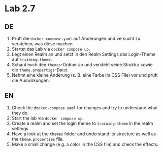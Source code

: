 # Lab 2.7

## DE

1) Prüft die `docker-compose.yaml` auf Änderungen und versucht zu verstehen, was diese machen.
2) Startet das Lab via `docker compose up`.
3) Legt einen Realm an und setzt in den Realm Settings das Login-Theme auf `training-theme`.
4) Schaut euch den `themes`-Ordner an und versteht seine Struktur sowie die `theme.properties`-Datei.
5) Nehmt eine kleine Änderung (z. B. eine Farbe im CSS File) vor und prüft die Auswirkungen.

## EN

1) Check the `docker-compose.yaml` for changes and try to understand what they do.
2) Start the lab via `docker compose up`.
3) Create a realm and set the login theme to `training-theme` in the realm settings.
4) Have a look at the `themes` folder and understand its structure as well as the `theme.properties` file.
5) Make a small change (e.g. a color in the CSS file) and check the effects.